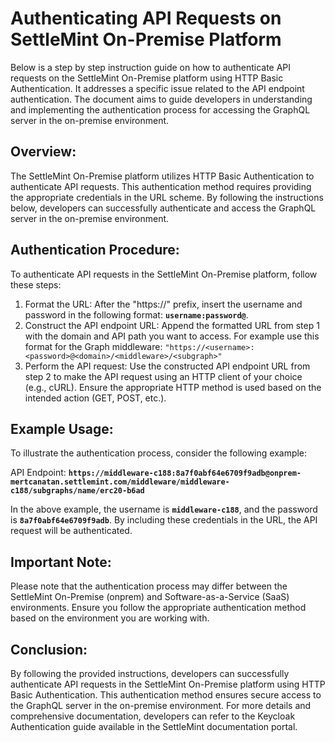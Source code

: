 # Authenticating API Requests on SettleMint On-Premise Platform

Below is a step by step instruction guide on how to authenticate API requests on the SettleMint On-Premise platform using HTTP Basic Authentication. It addresses a specific issue related to the API endpoint authentication. The document aims to guide developers in understanding and implementing the authentication process for accessing the GraphQL server in the on-premise environment.

## Overview:

The SettleMint On-Premise platform utilizes HTTP Basic Authentication to authenticate API requests. This authentication method requires providing the appropriate credentials in the URL scheme. By following the instructions below, developers can successfully authenticate and access the GraphQL server in the on-premise environment.

## Authentication Procedure:

To authenticate API requests in the SettleMint On-Premise platform, follow these steps:

1.  Format the URL:
    After the "https://" prefix, insert the username and password in the following format: **`username:password@`**.
2.  Construct the API endpoint URL:
    Append the formatted URL from step 1 with the domain and API path you want to access. For example use this format for the Graph middleware:
    `"https://<username>:<password>@<domain>/<middleware>/<subgraph>"`
3.  Perform the API request:
    Use the constructed API endpoint URL from step 2 to make the API request using an HTTP client of your choice (e.g., cURL). Ensure the appropriate HTTP method is used based on the intended action (GET, POST, etc.).

## Example Usage:

To illustrate the authentication process, consider the following example:

API Endpoint: **`https://middleware-c188:8a7f0abf64e6709f9adb@onprem-mertcanatan.settlemint.com/middleware/middleware-c188/subgraphs/name/erc20-b6ad`**

In the above example, the username is **`middleware-c188`**, and the password is **`8a7f0abf64e6709f9adb`**. By including these credentials in the URL, the API request will be authenticated.

## Important Note:

Please note that the authentication process may differ between the SettleMint On-Premise (onprem) and Software-as-a-Service (SaaS) environments. Ensure you follow the appropriate authentication method based on the environment you are working with.

## Conclusion:

By following the provided instructions, developers can successfully authenticate API requests in the SettleMint On-Premise platform using HTTP Basic Authentication. This authentication method ensures secure access to the GraphQL server in the on-premise environment. For more details and comprehensive documentation, developers can refer to the Keycloak Authentication guide available in the SettleMint documentation portal.
